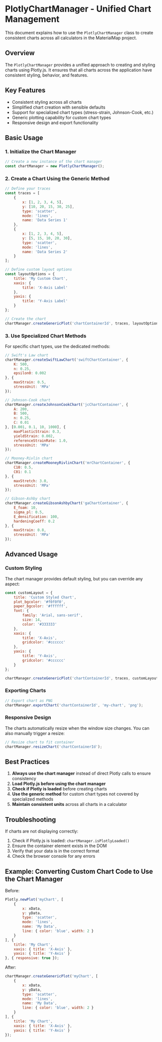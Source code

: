 # PlotlyChartManager - Unified Chart Management

This document explains how to use the `PlotlyChartManager` class to create consistent charts across all calculators in the MaterialMap project.

## Overview

The `PlotlyChartManager` provides a unified approach to creating and styling charts using Plotly.js. It ensures that all charts across the application have consistent styling, behavior, and features.

## Key Features

- Consistent styling across all charts
- Simplified chart creation with sensible defaults
- Support for specialized chart types (stress-strain, Johnson-Cook, etc.)
- Generic plotting capability for custom chart types
- Responsive design and export functionality

## Basic Usage

### 1. Initialize the Chart Manager

```javascript
// Create a new instance of the chart manager
const chartManager = new PlotlyChartManager();
```

### 2. Create a Chart Using the Generic Method

```javascript
// Define your traces
const traces = [
    {
        x: [1, 2, 3, 4, 5],
        y: [10, 20, 15, 30, 25],
        type: 'scatter',
        mode: 'lines',
        name: 'Data Series 1'
    },
    {
        x: [1, 2, 3, 4, 5],
        y: [5, 15, 10, 20, 30],
        type: 'scatter',
        mode: 'lines',
        name: 'Data Series 2'
    }
];

// Define custom layout options
const layoutOptions = {
    title: 'My Custom Chart',
    xaxis: {
        title: 'X-Axis Label'
    },
    yaxis: {
        title: 'Y-Axis Label'
    }
};

// Create the chart
chartManager.createGenericPlot('chartContainerId', traces, layoutOptions);
```

### 3. Use Specialized Chart Methods

For specific chart types, use the dedicated methods:

```javascript
// Swift's Law chart
chartManager.createSwiftLawChart('swiftChartContainer', {
    K: 500,
    n: 0.25,
    epsilon0: 0.002
}, {
    maxStrain: 0.5,
    stressUnit: 'MPa'
});

// Johnson-Cook chart
chartManager.createJohnsonCookChart('jcChartContainer', {
    A: 200,
    B: 500,
    n: 0.25,
    C: 0.01
}, [0.001, 0.1, 10, 1000], {
    maxPlasticStrain: 0.3,
    yieldStrain: 0.002,
    referenceStrainRate: 1.0,
    stressUnit: 'MPa'
});

// Mooney-Rivlin chart
chartManager.createMooneyRivlinChart('mrChartContainer', {
    C10: 0.5,
    C01: 0.1
}, {
    maxStretch: 3.0,
    stressUnit: 'MPa'
});

// Gibson-Ashby chart
chartManager.createGibsonAshbyChart('gaChartContainer', {
    E_foam: 10,
    sigma_pl: 0.5,
    E_densification: 100,
    hardeningCoeff: 0.2
}, {
    maxStrain: 0.8,
    stressUnit: 'MPa'
});
```

## Advanced Usage

### Custom Styling

The chart manager provides default styling, but you can override any aspect:

```javascript
const customLayout = {
    title: 'Custom Styled Chart',
    plot_bgcolor: '#f0f0f0',
    paper_bgcolor: '#ffffff',
    font: {
        family: 'Arial, sans-serif',
        size: 14,
        color: '#333333'
    },
    xaxis: {
        title: 'X-Axis',
        gridcolor: '#cccccc'
    },
    yaxis: {
        title: 'Y-Axis',
        gridcolor: '#cccccc'
    }
};

chartManager.createGenericPlot('chartContainerId', traces, customLayout);
```

### Exporting Charts

```javascript
// Export chart as PNG
chartManager.exportChart('chartContainerId', 'my-chart', 'png');
```

### Responsive Design

The charts automatically resize when the window size changes. You can also manually trigger a resize:

```javascript
// Resize chart to fit container
chartManager.resizeChart('chartContainerId');
```

## Best Practices

1. **Always use the chart manager** instead of direct Plotly calls to ensure consistency
2. **Load Plotly.js before using the chart manager**
3. **Check if Plotly is loaded** before creating charts
4. **Use the generic method** for custom chart types not covered by specialized methods
5. **Maintain consistent units** across all charts in a calculator

## Troubleshooting

If charts are not displaying correctly:

1. Check if Plotly.js is loaded: `chartManager.isPlotlyLoaded()`
2. Ensure the container element exists in the DOM
3. Verify that your data is in the correct format
4. Check the browser console for any errors

## Example: Converting Custom Chart Code to Use the Chart Manager

Before:
```javascript
Plotly.newPlot('myChart', [
    {
        x: xData,
        y: yData,
        type: 'scatter',
        mode: 'lines',
        name: 'My Data',
        line: { color: 'blue', width: 2 }
    }
], {
    title: 'My Chart',
    xaxis: { title: 'X-Axis' },
    yaxis: { title: 'Y-Axis' }
}, { responsive: true });
```

After:
```javascript
chartManager.createGenericPlot('myChart', [
    {
        x: xData,
        y: yData,
        type: 'scatter',
        mode: 'lines',
        name: 'My Data',
        line: { color: 'blue', width: 2 }
    }
], {
    title: 'My Chart',
    xaxis: { title: 'X-Axis' },
    yaxis: { title: 'Y-Axis' }
});
```